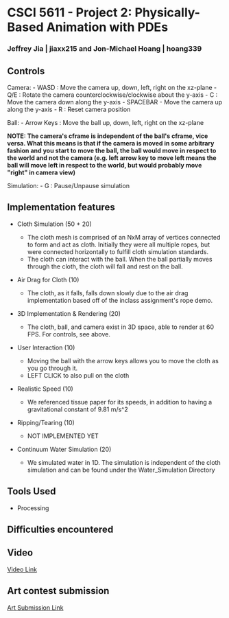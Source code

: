 # CSCI 5611 - Project 2: Physically-Based Animation with PDEs
### Jeffrey Jia | jiaxx215 and Jon-Michael Hoang | hoang339

## Controls

Camera:
    - WASD : Move the camera up, down, left, right on the xz-plane
    - Q/E : Rotate the camera counterclockwise/clockwise about the y-axis
    - C : Move the camera down along the y-axis
    - SPACEBAR - Move the camera up along the y-axis
    - R : Reset camera position

Ball:
    - Arrow Keys : Move the ball up, down, left, right on the xz-plane

**NOTE: The camera's cframe is independent of the ball's cframe, vice versa. What this means is that if the camera is moved in some arbitrary fashion and you start to move the ball, the ball would move in respect to the world and not the camera (e.g. left arrow key to move left means the ball will move left in respect to the world, but would probably move "right" in camera view)**

Simulation:
    - G : Pause/Unpause simulation


## Implementation features

- Cloth Simulation (50 + 20)
    - The cloth mesh is comprised of an NxM array of vertices connected to form and act as cloth. Initially they were all multiple ropes, but were connected horizontally to fulfill cloth simulation standards.
    - The cloth can interact with the ball. When the ball partially moves through the cloth, the cloth will fall and rest on the ball.

- Air Drag for Cloth (10)
    - The cloth, as it falls, falls down slowly due to the air drag implementation based off of the inclass assignment's rope demo.

- 3D Implementation & Rendering (20)
    - The cloth, ball, and camera exist in 3D space, able to render at 60 FPS. For controls, see above.

- User Interaction (10)
    - Moving the ball with the arrow keys allows you to move the cloth as you go through it.
    - LEFT CLICK to also pull on the cloth

- Realistic Speed (10)
    - We referenced tissue paper for its speeds, in addition to having a gravitational constant of 9.81 m/s^2

- Ripping/Tearing (10)
    - NOT IMPLEMENTED YET

- Continuum Water Simulation (20)
    - We simulated water in 1D. The simulation is independent of the cloth simulation and can be found under the Water_Simulation Directory

## Tools Used
- Processing


## Difficulties encountered



## Video

[Video Link](https://youtube.com/)

## Art contest submission
[Art Submission Link](https://imgur.com/)
